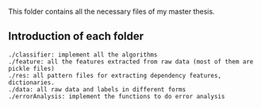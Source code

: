 
This folder contains all the necessary files of my master thesis. 

## Introduction of each folder
    ./classifier: implement all the algorithms
    ./feature: all the features extracted from raw data (most of them are pickle files)
    ./res: all pattern files for extracting dependency features, dictionaries.
    ./data: all raw data and labels in different forms
    ./errorAnalysis: implement the functions to do error analysis

